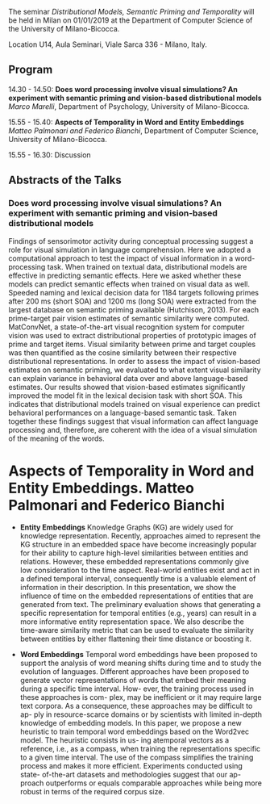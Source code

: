The seminar *Distributional Models, Semantic Priming and Temporality* will be held in Milan on 01/01/2019 at the 
Department of Computer Science of the University of Milano-Bicocca. 

Location U14, Aula Seminari, Viale Sarca 336 - Milano, Italy.

## Program

14.30 - 14.50: **Does word processing involve visual simulations? An experiment with semantic priming and vision-based distributional models** *Marco Marelli*, Department of Psychology, University of Milano-Bicocca.

15.55 - 15.40: **Aspects of Temporality in Word and Entity Embeddings** *Matteo Palmonari and Federico Bianchi*, Department of Computer Science, University of Milano-Bicocca.

15.55 - 16.30: Discussion

## Abstracts of the Talks

### Does word processing involve visual simulations? An experiment with semantic priming and vision-based distributional models 
Findings of sensorimotor activity during conceptual processing suggest a role for visual simulation in language comprehension. Here we adopted a computational approach to test the impact of visual information in a word-processing task. When trained on textual data, distributional models are effective in predicting semantic effects. Here we asked whether these models can predict semantic effects when trained on visual data as well. Speeded naming and lexical decision data for 1184 targets following primes after 200 ms (short SOA) and 1200 ms (long SOA) were extracted from the largest database on semantic priming available (Hutchison, 2013). For each prime-target pair vision estimates of semantic similarity were computed. MatConvNet, a state-of-the-art visual recognition system for computer vision was used to extract distributional properties of prototypic images of prime and target items. Visual similarity between prime and target couples was then quantified as the cosine similarity between their respective distributional representations. In order to assess the impact of vision-based estimates on semantic priming, we evaluated to what extent visual similarity can explain variance in behavioral data over and above language-based estimates. Our results showed that vision-based estimates significantly improved the model fit in the lexical decision task with short SOA. This indicates that distributional models trained on visual experience can predict behavioral performances on a language-based semantic task. Taken together these findings suggest that visual information can affect language processing and, therefore, are coherent with the idea of a visual simulation of the meaning of the words.

# Aspects of Temporality in Word and Entity Embeddings. Matteo Palmonari and Federico Bianchi

+ **Entity Embeddings** Knowledge Graphs (KG) are widely used for knowledge representation. Recently, approaches aimed to represent the KG structure in an embedded space have become increasingly popular for their ability to capture high-level similarities between entities and relations. However, these embedded representations commonly give low consideration to the time aspect. Real-world entities exist and act in a defined temporal interval, consequently time is a valuable element of information in their description. 
In this presentation, we show the influence of time on the embedded representations of entities that are generated from text. The preliminary evaluation shows that generating a specific representation for temporal entities (e.g., years) can result in a more informative entity representation space. We also describe the time-aware similarity metric that can be used to evaluate the similarity between entities by either flattening their time distance or boosting it.

+ **Word Embeddings** Temporal word embeddings have been proposed to support
the analysis of word meaning shifts during time and to study
the evolution of languages. Different approaches have been
proposed to generate vector representations of words that
embed their meaning during a specific time interval. How-
ever, the training process used in these approaches is com-
plex, may be inefficient or it may require large text corpora.
As a consequence, these approaches may be difficult to ap-
ply in resource-scarce domains or by scientists with limited
in-depth knowledge of embedding models. In this paper, we
propose a new heuristic to train temporal word embeddings
based on the Word2vec model. The heuristic consists in us-
ing atemporal vectors as a reference, i.e., as a compass, when
training the representations specific to a given time interval.
The use of the compass simplifies the training process and
makes it more efficient. Experiments conducted using state-
of-the-art datasets and methodologies suggest that our ap-
proach outperforms or equals comparable approaches while
being more robust in terms of the required corpus size.